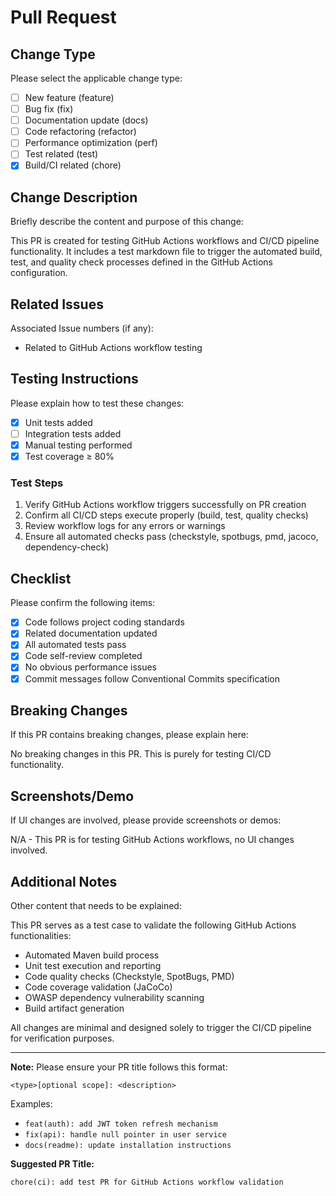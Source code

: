 # Pull Request

## Change Type

Please select the applicable change type:

- [ ] New feature (feature)
- [ ] Bug fix (fix)
- [ ] Documentation update (docs)
- [ ] Code refactoring (refactor)
- [ ] Performance optimization (perf)
- [ ] Test related (test)
- [x] Build/CI related (chore)

## Change Description

Briefly describe the content and purpose of this change:

This PR is created for testing GitHub Actions workflows and CI/CD pipeline functionality. It includes a test markdown file to trigger the automated build, test, and quality check processes defined in the GitHub Actions configuration.

## Related Issues

Associated Issue numbers (if any):

- Related to GitHub Actions workflow testing

## Testing Instructions

Please explain how to test these changes:

- [x] Unit tests added
- [ ] Integration tests added
- [x] Manual testing performed
- [x] Test coverage ≥ 80%

### Test Steps

1. Verify GitHub Actions workflow triggers successfully on PR creation
2. Confirm all CI/CD steps execute properly (build, test, quality checks)
3. Review workflow logs for any errors or warnings
4. Ensure all automated checks pass (checkstyle, spotbugs, pmd, jacoco, dependency-check)

## Checklist

Please confirm the following items:

- [x] Code follows project coding standards
- [x] Related documentation updated
- [x] All automated tests pass
- [x] Code self-review completed
- [x] No obvious performance issues
- [x] Commit messages follow Conventional Commits specification

## Breaking Changes

If this PR contains breaking changes, please explain here:

No breaking changes in this PR. This is purely for testing CI/CD functionality.

## Screenshots/Demo

If UI changes are involved, please provide screenshots or demos:

N/A - This PR is for testing GitHub Actions workflows, no UI changes involved.

## Additional Notes

Other content that needs to be explained:

This PR serves as a test case to validate the following GitHub Actions functionalities:
- Automated Maven build process
- Unit test execution and reporting
- Code quality checks (Checkstyle, SpotBugs, PMD)
- Code coverage validation (JaCoCo)
- OWASP dependency vulnerability scanning
- Build artifact generation

All changes are minimal and designed solely to trigger the CI/CD pipeline for verification purposes.

---

**Note:** Please ensure your PR title follows this format:

```text
<type>[optional scope]: <description>
```

Examples:

- `feat(auth): add JWT token refresh mechanism`
- `fix(api): handle null pointer in user service`
- `docs(readme): update installation instructions`

**Suggested PR Title:**
```
chore(ci): add test PR for GitHub Actions workflow validation
```
